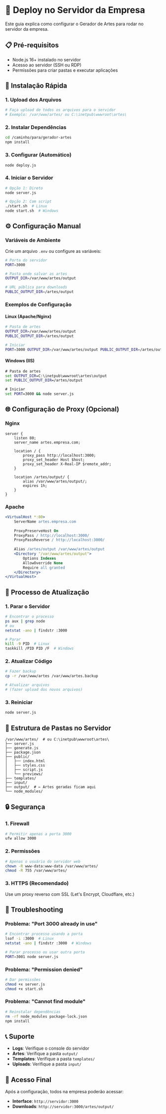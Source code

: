 # 🚀 Deploy no Servidor da Empresa

Este guia explica como configurar o Gerador de Artes para rodar no servidor da empresa.

## 📋 Pré-requisitos

- Node.js 16+ instalado no servidor
- Acesso ao servidor (SSH ou RDP)
- Permissões para criar pastas e executar aplicações

## 🔧 Instalação Rápida

### 1. Upload dos Arquivos
```bash
# Faça upload de todos os arquivos para o servidor
# Exemplo: /var/www/artes/ ou C:\inetpub\wwwroot\artes\
```

### 2. Instalar Dependências
```bash
cd /caminho/para/gerador-artes
npm install
```

### 3. Configurar (Automático)
```bash
node deploy.js
```

### 4. Iniciar o Servidor
```bash
# Opção 1: Direto
node server.js

# Opção 2: Com script
./start.sh  # Linux
node start.sh  # Windows
```

## ⚙️ Configuração Manual

### Variáveis de Ambiente
Crie um arquivo `.env` ou configure as variáveis:

```bash
# Porta do servidor
PORT=3000

# Pasta onde salvar as artes
OUTPUT_DIR=/var/www/artes/output

# URL pública para downloads
PUBLIC_OUTPUT_DIR=/artes/output
```

### Exemplos de Configuração

#### Linux (Apache/Nginx)
```bash
# Pasta de artes
OUTPUT_DIR=/var/www/artes/output
PUBLIC_OUTPUT_DIR=/artes/output

# Iniciar
PORT=3000 OUTPUT_DIR=/var/www/artes/output PUBLIC_OUTPUT_DIR=/artes/output node server.js
```

#### Windows (IIS)
```cmd
# Pasta de artes
set OUTPUT_DIR=C:\inetpub\wwwroot\artes\output
set PUBLIC_OUTPUT_DIR=/artes/output

# Iniciar
set PORT=3000 && node server.js
```

## 🌐 Configuração de Proxy (Opcional)

### Nginx
```nginx
server {
    listen 80;
    server_name artes.empresa.com;
    
    location / {
        proxy_pass http://localhost:3000;
        proxy_set_header Host $host;
        proxy_set_header X-Real-IP $remote_addr;
    }
    
    location /artes/output/ {
        alias /var/www/artes/output/;
        expires 1h;
    }
}
```

### Apache
```apache
<VirtualHost *:80>
    ServerName artes.empresa.com
    
    ProxyPreserveHost On
    ProxyPass / http://localhost:3000/
    ProxyPassReverse / http://localhost:3000/
    
    Alias /artes/output /var/www/artes/output
    <Directory "/var/www/artes/output">
        Options Indexes
        AllowOverride None
        Require all granted
    </Directory>
</VirtualHost>
```

## 🔄 Processo de Atualização

### 1. Parar o Servidor
```bash
# Encontrar o processo
ps aux | grep node
# ou
netstat -ano | findstr :3000

# Parar
kill -9 PID  # Linux
taskkill /PID PID /F  # Windows
```

### 2. Atualizar Código
```bash
# Fazer backup
cp -r /var/www/artes /var/www/artes.backup

# Atualizar arquivos
# (fazer upload dos novos arquivos)
```

### 3. Reiniciar
```bash
node server.js
```

## 📁 Estrutura de Pastas no Servidor

```
/var/www/artes/  # ou C:\inetpub\wwwroot\artes\
├── server.js
├── generate.js
├── package.json
├── public/
│   ├── index.html
│   ├── styles.css
│   ├── script.js
│   └── previews/
├── templates/
├── input/
├── output/  # ← Artes geradas ficam aqui
└── node_modules/
```

## 🔒 Segurança

### 1. Firewall
```bash
# Permitir apenas a porta 3000
ufw allow 3000
```

### 2. Permissões
```bash
# Apenas o usuário do servidor web
chown -R www-data:www-data /var/www/artes/
chmod -R 755 /var/www/artes/
```

### 3. HTTPS (Recomendado)
Use um proxy reverso com SSL (Let's Encrypt, Cloudflare, etc.)

## 🐛 Troubleshooting

### Problema: "Port 3000 already in use"
```bash
# Encontrar processo usando a porta
lsof -i :3000  # Linux
netstat -ano | findstr :3000  # Windows

# Parar processo ou usar outra porta
PORT=3001 node server.js
```

### Problema: "Permission denied"
```bash
# Dar permissões
chmod +x server.js
chmod +x start.sh
```

### Problema: "Cannot find module"
```bash
# Reinstalar dependências
rm -rf node_modules package-lock.json
npm install
```

## 📞 Suporte

- **Logs**: Verifique o console do servidor
- **Artes**: Verifique a pasta `output/`
- **Templates**: Verifique a pasta `templates/`
- **Uploads**: Verifique a pasta `input/`

## 🎯 Acesso Final

Após a configuração, todos na empresa poderão acessar:
- **Interface**: `http://servidor:3000`
- **Downloads**: `http://servidor:3000/artes/output/`
